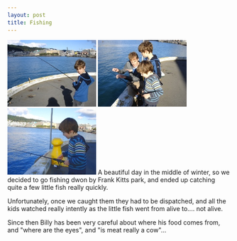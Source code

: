 ```yaml
---
layout: post
title: Fishing
---
```

<img src="/images/content/20110521-DSC07368.jpg"/>
<img src="/images/content/20110521-DSC07371.jpg"/>
<img src="/images/content/20110521-DSC07374.jpg"/>
A beautiful day in the middle of winter,
so we decided to go fishing dwon by Frank Kitts park, and ended 
up catching quite a few little fish really quickly.

Unfortunately, once we caught them they had to be dispatched, and
all the kids watched really intently as the little fish went from
alive to.... not alive.

Since then Billy has been very careful about where his food comes
from, and "where are the eyes", and "is meat really a cow"...
